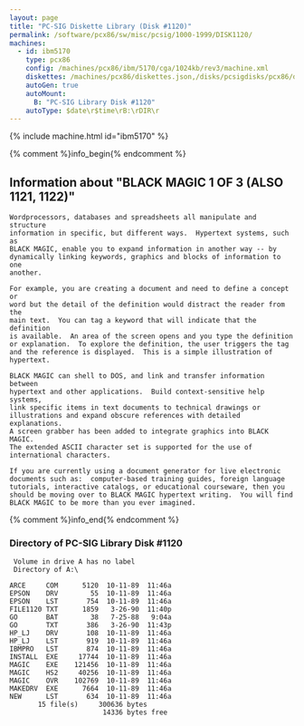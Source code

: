 ```yaml
---
layout: page
title: "PC-SIG Diskette Library (Disk #1120)"
permalink: /software/pcx86/sw/misc/pcsig/1000-1999/DISK1120/
machines:
  - id: ibm5170
    type: pcx86
    config: /machines/pcx86/ibm/5170/cga/1024kb/rev3/machine.xml
    diskettes: /machines/pcx86/diskettes.json,/disks/pcsigdisks/pcx86/diskettes.json
    autoGen: true
    autoMount:
      B: "PC-SIG Library Disk #1120"
    autoType: $date\r$time\rB:\rDIR\r
---
```


{% include machine.html id="ibm5170" %}

{% comment %}info_begin{% endcomment %}

## Information about "BLACK MAGIC 1 OF 3 (ALSO 1121, 1122)"

    Wordprocessors, databases and spreadsheets all manipulate and structure
    information in specific, but different ways.  Hypertext systems, such as
    BLACK MAGIC, enable you to expand information in another way -- by
    dynamically linking keywords, graphics and blocks of information to one
    another.
    
    For example, you are creating a document and need to define a concept or
    word but the detail of the definition would distract the reader from the
    main text.  You can tag a keyword that will indicate that the definition
    is available.  An area of the screen opens and you type the definition
    or explanation.  To explore the definition, the user triggers the tag
    and the reference is displayed.  This is a simple illustration of
    hypertext.
    
    BLACK MAGIC can shell to DOS, and link and transfer information between
    hypertext and other applications.  Build context-sensitive help systems,
    link specific items in text documents to technical drawings or
    illustrations and expand obscure references with detailed explanations.
    A screen grabber has been added to integrate graphics into BLACK MAGIC.
    The extended ASCII character set is supported for the use of
    international characters.
    
    If you are currently using a document generator for live electronic
    documents such as:  computer-based training guides, foreign language
    tutorials, interactive catalogs, or educational courseware, then you
    should be moving over to BLACK MAGIC hypertext writing.  You will find
    BLACK MAGIC to be more than you ever imagined.
{% comment %}info_end{% endcomment %}


### Directory of PC-SIG Library Disk #1120

     Volume in drive A has no label
     Directory of A:\

    ARCE     COM      5120  10-11-89  11:46a
    EPSON    DRV        55  10-11-89  11:46a
    EPSON    LST       754  10-11-89  11:46a
    FILE1120 TXT      1859   3-26-90  11:40p
    GO       BAT        38   7-25-88   9:04a
    GO       TXT       386   3-26-90  11:43p
    HP_LJ    DRV       108  10-11-89  11:46a
    HP_LJ    LST       919  10-11-89  11:46a
    IBMPRO   LST       874  10-11-89  11:46a
    INSTALL  EXE     17744  10-11-89  11:46a
    MAGIC    EXE    121456  10-11-89  11:46a
    MAGIC    HS2     40256  10-11-89  11:46a
    MAGIC    OVR    102769  10-11-89  11:46a
    MAKEDRV  EXE      7664  10-11-89  11:46a
    NEW      LST       634  10-11-89  11:46a
           15 file(s)     300636 bytes
                           14336 bytes free
